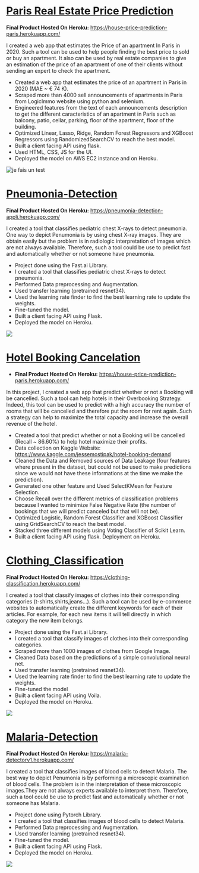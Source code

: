 # [Paris Real Estate Price Prediction](https://github.com/gaetanlop/ds_project_house)
**Final Product Hosted On Heroku:** https://house-price-prediction-paris.herokuapp.com/

I created a web app that estimates the Price of an apartment In Paris in 2020. Such a tool can be used to help people finding the best price to sold or buy an apartment. It also can be used by real estate companies to give an estimation of the price of an apartment of one of their clients without sending an expert to check the apartment.

*   Created a web app that estimates the price of an apartment in Paris in 2020 (MAE ~ € 74 K).
*   Scraped more than 4000 sell announcements of apartments in Paris from LogicImmo website using python and selenium.
*   Engineered features from the text of each announcements description to get the different caracteristics of an apartment in Paris such as balcony, patio, cellar, parking, floor of the apartment, floor of the building.
*   Optimized Linear, Lasso, Ridge, Random Forest Regressors and XGBoost Regressors using RandomizedSearchCV to reach the best model.
*   Built a client facing API using flask.
*   Used HTML, CSS, JS for the UI.
*   Deployed the model on AWS EC2 instance and on Heroku.

![je fais un test](/image/para.png)

# [Pneumonia-Detection](https://github.com/gaetanlop/Pneumonia-Detection)
**Final Product Hosted On Heroku:** https://pneumonia-detection-appli.herokuapp.com/

I created a tool that classifies pediatric chest X-rays to detect pneumonia. One way to depict Penumonia is by using chest X-ray images. They are obtain easily but the problem is in radiologic interpretation of images which are not always available. Therefore, such a tool could be use to predict fast and automatically whether or not someone have pneumonia. 

*   Project done using the Fast.ai Library.
*   I created a tool that classifies pediatric chest X-rays to detect pneumonia.
*   Performed Data preprocessing and Augmentation.
*   Used transfer learning (pretrained resnet34). 
*   Used the learning rate finder to find the best learning rate to update the weights. 
*   Fine-tuned the model.
*   Built a client facing API using Flask.
*   Deployed the model on Heroku.

![](/image/pneumonia%20demo.PNG)
# [Hotel Booking Cancelation](https://github.com/gaetanlop/Hotel_Booking_Cancelation)
* **Final Product Hosted On Heroku:** https://house-price-prediction-paris.herokuapp.com/

In this project, I created a web app that predict whether or not a Booking will be cancelled. Such a tool can help hotels in their Overbooking Strategy. Indeed, this tool can be used to predict with a high accuracy the number of rooms that will be cancelled and therefore put the room for rent again. Such a strategy can help to maximize the total capacity and increase the overall revenue of the hotel.

* Created a tool that predict whether or not a Booking will be cancelled (Recall ~ 86.60%) to help hotel maximize their profits.
* Data collection on Kaggle Website: https://www.kaggle.com/jessemostipak/hotel-booking-demand
* Cleaned the Data and Removed sources of Data Leakage (four features where present in the dataset, but could not be used to make predictions since we would not have these informations at the time we make the prediction).
* Generated one other feature and Used SelectKMean for Feature Selection.
* Choose Recall over the different metrics of classification problems because I wanted to minimize False Negative Rate (the number of bookings that we will predict canceled but that will not be).
* Optimized Logistic, Random Forest Classifier and XGBoost Classifier using GridSearchCV to reach the best model.
* Stacked three different models using Voting Classifier of Scikit Learn.
* Built a client facing API using flask. Deployment on Heroku.

# [Clothing_Classification](https://github.com/gaetanlop/Clothing_Classification)
**Final Product Hosted On Heroku:** https://clothing-classification.herokuapp.com/

I created a tool that classify images of clothes into their corresponding categories (t-shirts,shirts,jeans...). Such a tool can be used by e-commerce websites to automatically create the different keywords for each of their articles. For example, for each new items it will tell directly in which category the new item belongs. 

*   Project done using the Fast.ai Library.
*   I created a tool that classify images of clothes into their corresponding categories. 
*   Scraped more than 1000  images of clothes from Google Image.
*   Cleaned Data based on the predictions of a simple convolutional neural net.  
*   Used transfer learning (pretrained resnet34). 
*   Used the learning rate finder to find the best learning rate to update the weights. 
*   Fine-tuned the model
*   Built a client facing API using Voila.
*   Deployed the model on Heroku.

![](/image/Malaria%20demo.PNG)

# [Malaria-Detection](https://github.com/gaetanlop/Malaria_Detection)
**Final Product Hosted On Heroku:** https://malaria-detectorv1.herokuapp.com/

I created a tool that classifies images of blood cells to detect Malaria. The best way to depict Penumonia is by performing a microscopic examination of blood cells. The problem is in the interpretation of these microscopic images.They are not always experts available to interpret them. Therefore, such a tool could be use to predict fast and automatically whether or not someone has Malaria. 

*   Project done using Pytorch Library.
*   I created a tool that classifies images of blood cells to detect Malaria.
*   Performed Data preprocessing and Augmentation.
*   Used transfer learning (pretrained resnet34). 
*   Fine-tuned the model.
*   Built a client facing API using Flask.
*   Deployed the model on Heroku.

![](https://github.com/gaetanlop/Gaetan_Portfolio/blob/main/image/Malaria%20demo.PNG)
